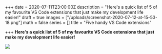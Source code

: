 +++
date = 2020-07-11T23:00:00Z
description = "Here's a quick list of 5 of my favourite VS Code extensions that just make my development life easier!"
draft = true
images = ["/uploads/screenshot-2020-07-12-at-15-53-18.png"]
math = false
series = []
title = "Five handy VS Code extensions"

+++
**Here's a quick list of 5 of my favourite VS Code extensions that just make my development life easier!**

![](/uploads/screenshot-2020-07-12-at-15-53-18.png)